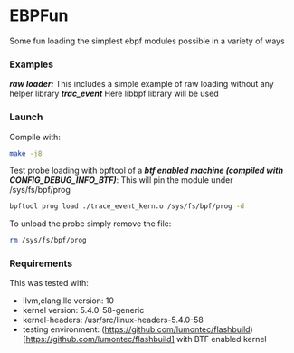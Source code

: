 # EBPFun
Some fun loading the simplest ebpf modules possible in a variety of ways

### Examples
***raw loader:***
This includes a simple example of raw loading without any helper library
***trac_event***
Here libbpf library will be used

### Launch
Compile with:
```bash
make -j8
```
Test probe loading with bpftool of a ***btf enabled machine (compiled with CONFIG_DEBUG_INFO_BTF)***:
This will pin the module under /sys/fs/bpf/prog
```bash
bpftool prog load ./trace_event_kern.o /sys/fs/bpf/prog -d
```
To unload the probe simply remove the file:
```bash
rm /sys/fs/bpf/prog
```
### Requirements
This was tested with:
- llvm,clang,llc version: 10
- kernel version: 5.4.0-58-generic 
- kernel-headers: /usr/src/linux-headers-5.4.0-58 
- testing environment: (https://github.com/lumontec/flashbuild)[https://github.com/lumontec/flashbuild] with BTF enabled kernel 
